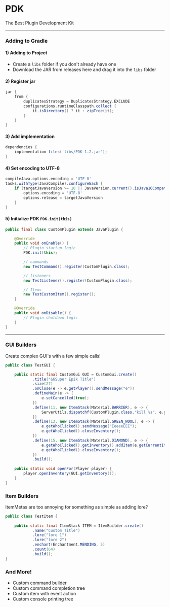# PDK
The Best Plugin Development Kit

---
### Adding to Gradle

#### 1) Adding to Project
- Create a `libs` folder if you don't already have one
- Download the JAR from releases here and drag it into the `libs` folder

#### 2) Register jar
```gradle
jar {
    from {
        duplicatesStrategy = DuplicatesStrategy.EXCLUDE
        configurations.runtimeClasspath.collect {
            it.isDirectory() ? it : zipTree(it);
        }
    }
}
```

#### 3) Add implementation
```gradle
dependencies {
    implementation files('libs/PDK-1.2.jar');
}
```

#### 4) Set encoding to UTF-8
```gradle
compileJava.options.encoding = 'UTF-8'
tasks.withType(JavaCompile).configureEach {
    if (targetJavaVersion >= 10 || JavaVersion.current().isJava10Compatible()) {
        options.encoding = 'UTF-8'
        options.release = targetJavaVersion
    }
}
```

#### 5) Initialize PDK `PDK.init(this)`
```java
public final class CustomPlugin extends JavaPlugin {

    @Override
    public void onEnable() {
        // Plugin startup logic
        PDK.init(this);

        // commands
        new TestCommand().register(CustomPlugin.class);

        // listeners
        new TestListener().register(CustomPlugin.class);

        // Items
        new TestCustomItem().register();
    }

    @Override
    public void onDisable() {
        // Plugin shutdown logic
    }
}
```

---

### GUI Builders
Create complex GUI's with a few simple calls!
```java
public class TestGUI {

    public static final CustomGui GUI = CustomGui.create()
            .title("&6Super Epik Title")
            .size(27)
            .onClose(e -> e.getPlayer().sendMessage("e"))
            .defineMain(e -> {
                e.setCancelled(true);
            })
            .define(11, new ItemStack(Material.BARRIER), e -> {
                ServerUtils.dispatchf(CustomPlugin.class,"kill %s", e.getWhoClicked().getUniqueId());
            })
            .define(13, new ItemStack(Material.GREEN_WOOL), e -> {
                e.getWhoClicked().sendMessage("EeeeeEEE");
                e.getWhoClicked().closeInventory();
            })
            .define(15, new ItemStack(Material.DIAMOND), e -> {
                e.getWhoClicked().getInventory().addItem(e.getCurrentItem().clone());
                e.getWhoClicked().closeInventory();
            })
            .build();
    
    public static void openFor(Player player) {
        player.openInventory(GUI.getInventory());
    }
}
```

### Item Builders
ItemMetas are too annoying for something as simple as adding lore?
```java
public class TestItem {
    
    public static final ItemStack ITEM = ItemBuilder.create()
            .name("Custom Title")
            .lore("lore 1")
            .lore("lore 2")
            .enchant(Enchantment.MENDING, 5)
            .count(64)
            .build();
}
```

### And More!
- Custom command builder
- Custom command completion tree
- Custom item with event action
- Custom console printing tree










